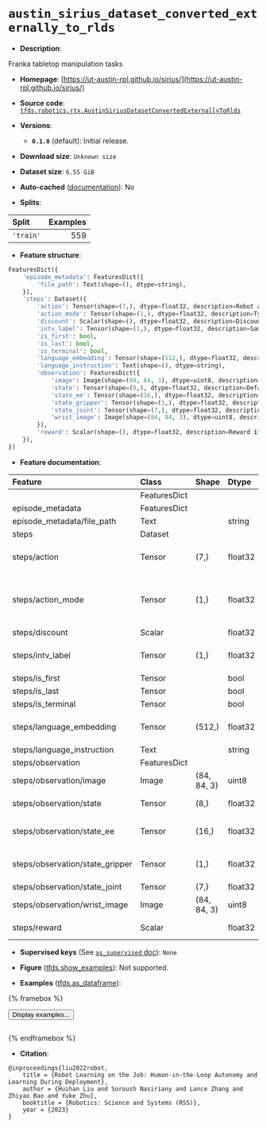 <div itemscope itemtype="http://schema.org/Dataset">
  <div itemscope itemprop="includedInDataCatalog" itemtype="http://schema.org/DataCatalog">
    <meta itemprop="name" content="TensorFlow Datasets" />
  </div>
  <meta itemprop="name" content="austin_sirius_dataset_converted_externally_to_rlds" />
  <meta itemprop="description" content="Franka tabletop manipulation tasks&#10;&#10;To use this dataset:&#10;&#10;```python&#10;import tensorflow_datasets as tfds&#10;&#10;ds = tfds.load(&#x27;austin_sirius_dataset_converted_externally_to_rlds&#x27;, split=&#x27;train&#x27;)&#10;for ex in ds.take(4):&#10;  print(ex)&#10;```&#10;&#10;See [the guide](https://www.tensorflow.org/datasets/overview) for more&#10;informations on [tensorflow_datasets](https://www.tensorflow.org/datasets).&#10;&#10;" />
  <meta itemprop="url" content="https://www.tensorflow.org/datasets/catalog/austin_sirius_dataset_converted_externally_to_rlds" />
  <meta itemprop="sameAs" content="https://ut-austin-rpl.github.io/sirius/" />
  <meta itemprop="citation" content="@inproceedings{liu2022robot,&#10;    title = {Robot Learning on the Job: Human-in-the-Loop Autonomy and Learning During Deployment},&#10;    author = {Huihan Liu and Soroush Nasiriany and Lance Zhang and Zhiyao Bao and Yuke Zhu},&#10;    booktitle = {Robotics: Science and Systems (RSS)},&#10;    year = {2023}&#10;}" />
</div>

# `austin_sirius_dataset_converted_externally_to_rlds`


*   **Description**:

Franka tabletop manipulation tasks

*   **Homepage**:
    [https://ut-austin-rpl.github.io/sirius/](https://ut-austin-rpl.github.io/sirius/)

*   **Source code**:
    [`tfds.robotics.rtx.AustinSiriusDatasetConvertedExternallyToRlds`](https://github.com/tensorflow/datasets/tree/master/tensorflow_datasets/robotics/rtx/rtx.py)

*   **Versions**:

    *   **`0.1.0`** (default): Initial release.

*   **Download size**: `Unknown size`

*   **Dataset size**: `6.55 GiB`

*   **Auto-cached**
    ([documentation](https://www.tensorflow.org/datasets/performances#auto-caching)):
    No

*   **Splits**:

Split     | Examples
:-------- | -------:
`'train'` | 559

*   **Feature structure**:

```python
FeaturesDict({
    'episode_metadata': FeaturesDict({
        'file_path': Text(shape=(), dtype=string),
    }),
    'steps': Dataset({
        'action': Tensor(shape=(7,), dtype=float32, description=Robot action, consists of [3x ee relative pos, 3x ee relative rotation, 1x gripper action].),
        'action_mode': Tensor(shape=(1,), dtype=float32, description=Type of interaction. -1: initial human demonstration. 1: intervention. 0: autonomuos robot execution (includes pre-intervention class)),
        'discount': Scalar(shape=(), dtype=float32, description=Discount if provided, default to 1.),
        'intv_label': Tensor(shape=(1,), dtype=float32, description=Same as action_modes, except 15 timesteps preceding intervention are labeled as -10.),
        'is_first': bool,
        'is_last': bool,
        'is_terminal': bool,
        'language_embedding': Tensor(shape=(512,), dtype=float32, description=Kona language embedding. See https://tfhub.dev/google/universal-sentence-encoder-large/5),
        'language_instruction': Text(shape=(), dtype=string),
        'observation': FeaturesDict({
            'image': Image(shape=(84, 84, 3), dtype=uint8, description=Main camera RGB observation.),
            'state': Tensor(shape=(8,), dtype=float32, description=Default robot state, consists of [7x robot joint state, 1x gripper state].),
            'state_ee': Tensor(shape=(16,), dtype=float32, description=End-effector state, represented as 4x4 homogeneous transformation matrix of ee pose.),
            'state_gripper': Tensor(shape=(1,), dtype=float32, description=Robot gripper opening width. Ranges between ~0 (closed) to ~0.077 (open)),
            'state_joint': Tensor(shape=(7,), dtype=float32, description=Robot 7-dof joint information.),
            'wrist_image': Image(shape=(84, 84, 3), dtype=uint8, description=Wrist camera RGB observation.),
        }),
        'reward': Scalar(shape=(), dtype=float32, description=Reward if provided, 1 on final step for demos.),
    }),
})
```

*   **Feature documentation**:

Feature                         | Class        | Shape       | Dtype   | Description
:------------------------------ | :----------- | :---------- | :------ | :----------
                                | FeaturesDict |             |         |
episode_metadata                | FeaturesDict |             |         |
episode_metadata/file_path      | Text         |             | string  | Path to the original data file.
steps                           | Dataset      |             |         |
steps/action                    | Tensor       | (7,)        | float32 | Robot action, consists of [3x ee relative pos, 3x ee relative rotation, 1x gripper action].
steps/action_mode               | Tensor       | (1,)        | float32 | Type of interaction. -1: initial human demonstration. 1: intervention. 0: autonomuos robot execution (includes pre-intervention class)
steps/discount                  | Scalar       |             | float32 | Discount if provided, default to 1.
steps/intv_label                | Tensor       | (1,)        | float32 | Same as action_modes, except 15 timesteps preceding intervention are labeled as -10.
steps/is_first                  | Tensor       |             | bool    |
steps/is_last                   | Tensor       |             | bool    |
steps/is_terminal               | Tensor       |             | bool    |
steps/language_embedding        | Tensor       | (512,)      | float32 | Kona language embedding. See https://tfhub.dev/google/universal-sentence-encoder-large/5
steps/language_instruction      | Text         |             | string  | Language Instruction.
steps/observation               | FeaturesDict |             |         |
steps/observation/image         | Image        | (84, 84, 3) | uint8   | Main camera RGB observation.
steps/observation/state         | Tensor       | (8,)        | float32 | Default robot state, consists of [7x robot joint state, 1x gripper state].
steps/observation/state_ee      | Tensor       | (16,)       | float32 | End-effector state, represented as 4x4 homogeneous transformation matrix of ee pose.
steps/observation/state_gripper | Tensor       | (1,)        | float32 | Robot gripper opening width. Ranges between ~0 (closed) to ~0.077 (open)
steps/observation/state_joint   | Tensor       | (7,)        | float32 | Robot 7-dof joint information.
steps/observation/wrist_image   | Image        | (84, 84, 3) | uint8   | Wrist camera RGB observation.
steps/reward                    | Scalar       |             | float32 | Reward if provided, 1 on final step for demos.

*   **Supervised keys** (See
    [`as_supervised` doc](https://www.tensorflow.org/datasets/api_docs/python/tfds/load#args)):
    `None`

*   **Figure**
    ([tfds.show_examples](https://www.tensorflow.org/datasets/api_docs/python/tfds/visualization/show_examples)):
    Not supported.

*   **Examples**
    ([tfds.as_dataframe](https://www.tensorflow.org/datasets/api_docs/python/tfds/as_dataframe)):

<!-- mdformat off(HTML should not be auto-formatted) -->

{% framebox %}

<button id="displaydataframe">Display examples...</button>
<div id="dataframecontent" style="overflow-x:auto"></div>
<script>
const url = "https://storage.googleapis.com/tfds-data/visualization/dataframe/austin_sirius_dataset_converted_externally_to_rlds-0.1.0.html";
const dataButton = document.getElementById('displaydataframe');
dataButton.addEventListener('click', async () => {
  // Disable the button after clicking (dataframe loaded only once).
  dataButton.disabled = true;

  const contentPane = document.getElementById('dataframecontent');
  try {
    const response = await fetch(url);
    // Error response codes don't throw an error, so force an error to show
    // the error message.
    if (!response.ok) throw Error(response.statusText);

    const data = await response.text();
    contentPane.innerHTML = data;
  } catch (e) {
    contentPane.innerHTML =
        'Error loading examples. If the error persist, please open '
        + 'a new issue.';
  }
});
</script>

{% endframebox %}

<!-- mdformat on -->

*   **Citation**:

```
@inproceedings{liu2022robot,
    title = {Robot Learning on the Job: Human-in-the-Loop Autonomy and Learning During Deployment},
    author = {Huihan Liu and Soroush Nasiriany and Lance Zhang and Zhiyao Bao and Yuke Zhu},
    booktitle = {Robotics: Science and Systems (RSS)},
    year = {2023}
}
```

